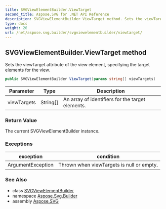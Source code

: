 ```yaml
---
title: SVGViewElementBuilder.ViewTarget
second_title: Aspose.SVG for .NET API Reference
description: SVGViewElementBuilder ViewTarget method. Sets the viewTarget attribute of the view element specifying the target elements for the view
type: docs
weight: 20
url: /net/aspose.svg.builder/svgviewelementbuilder/viewtarget/
---
```

## SVGViewElementBuilder.ViewTarget method

Sets the viewTarget attribute of the view element, specifying the target elements for the view.

```csharp
public SVGViewElementBuilder ViewTarget(params string[] viewTargets)
```

| Parameter | Type | Description |
| --- | --- | --- |
| viewTargets | String[] | An array of identifiers for the target elements. |

### Return Value

The current SVGViewElementBuilder instance.

### Exceptions

| exception | condition |
| --- | --- |
| ArgumentException | Thrown when viewTargets is null or empty. |

### See Also

* class [SVGViewElementBuilder](../)
* namespace [Aspose.Svg.Builder](../../../aspose.svg.builder/)
* assembly [Aspose.SVG](../../../)
